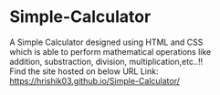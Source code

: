 # Simple-Calculator
A Simple Calculator designed using HTML and CSS<br>
which is able to perform mathematical operations like<br>
addition, substraction, division, multiplication,etc..!!<br>
Find the site hosted on below URL Link:<br>
https://hrishik03.github.io/Simple-Calculator/
